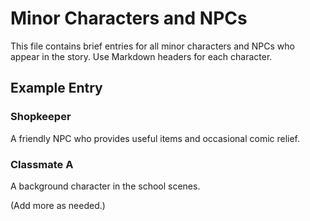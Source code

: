 # Minor Characters and NPCs

This file contains brief entries for all minor characters and NPCs who appear in the story. Use Markdown headers for each character.

## Example Entry

### Shopkeeper
A friendly NPC who provides useful items and occasional comic relief.

### Classmate A
A background character in the school scenes.

(Add more as needed.)

